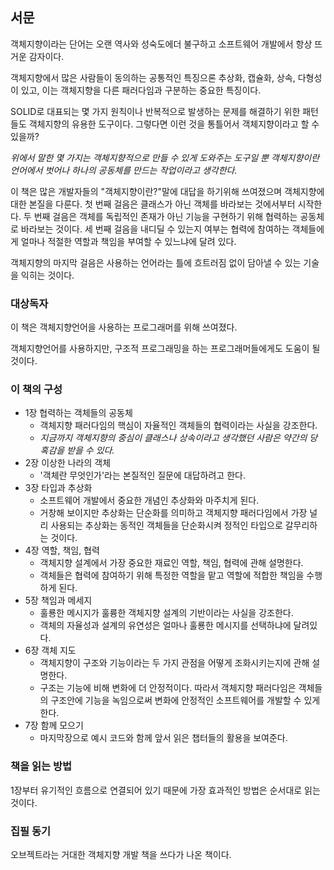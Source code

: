 ## 서문

객체지향이라는 단어는 오랜 역사와 성숙도에더 불구하고 소프트웨어 개발에서 항상 뜨거운 감자이다.

객체지향에서 많은 사람들이 동의하는 공통적인 특징으론 추상화, 캡슐화, 상속, 다형성이 있고, 이는 객체지향을 다른 패러다임과 구분하는 중요한 특징이다.

SOLID로 대표되는 몇 가지 원칙이나 반복적으로 발생하는 문제를 해결하기 위한 패턴들도 객체지향의 유용한 도구이다. 그렇다면 이런 것을 통틀어서 객체지향이라고 할 수 있을까?

*위에서 말한 몇 가지는 객체지향적으로 만들 수 있게 도와주는 도구일 뿐 객체지향이란 언어에서 벗어나 하나의 공동체를 만드는 작업이라고 생각한다.*

이 책은 많은 개발자들의 "객체지향이란?"말에 대답을 하기위해 쓰여졌으며 객체지향에 대한 본질을 다룬다. 첫 번째 걸음은 클래스가 아닌 객체를 바라보는 것에서부터 시작한다. 두 번째 걸음은 객체를 독립적인 존재가 아닌 기능을 구현하기 위해 협력하는 공동체로 바라보는 것이다. 세 번째 걸음을 내디딜 수 있는지 여부는 협력에 참여하는 객체들에게 얼마나 적절한 역할과 책임을 부여할 수 있느냐에 달려 있다.

객체지향의 마지막 걸음은 사용하는 언어라는 틀에 흐트러짐 없이 담아낼 수 있는 기술을 익히는 것이다.

### 대상독자

이 책은 객체지향언어을 사용하는 프로그래머를 위해 쓰여졌다.

객체지향언어를 사용하지만, 구조적 프로그래밍을 하는 프로그래머들에게도 도움이 될 것이다.

### 이 책의 구성

- 1장 협력하는 객체들의 공동체
  - 객체지향 패러다임의 핵심이 자율적인 객체들의 협력이라는 사실을 강조한다.
  - *지금까지 객체지향의 중심이 클래스나 상속이라고 생각했던 사람은 약간의 당혹감을 받을 수 있다.*
- 2장 이상한 나라의 객체
  - '객체란 무엇인가'라는 본질적인 질문에 대답하려고 한다.
- 3장 타입과 추상화
  - 소프트웨어 개발에서 중요한 개념인 추상화와 마주치게 된다.
  - 거창해 보이지만 추상화는 단순화를 의미하고 객체지향 패러다임에서 가장 널리 사용되는 추상화는 동적인 객체들을 단순화시켜 정적인 타입으로 갈무리하는 것이다.
- 4장 역할, 책임, 협력
  - 객체지향 설계에서 가장 중요한 재료인 역할, 책임, 협력에 관해 설명한다.
  - 객체들은 협력에 참여하기 위해 특정한 역할을 맡고 역할에 적합한 책임을 수행하게 된다.
- 5장 책임과 메세지
  - 훌룡한 메시지가 훌륭한 객체지향 설계의 기반이라는 사실을 강조한다.
  - 객체의 자율성과 설계의 유연성은 얼마나 훌룡한 메시지를 선택하냐에 달려있다.
- 6장 객체 지도
  - 객체지향이 구조와 기능이라는 두 가지 관점을 어떻게 조화시키는지에 관해 설명한다.
  - 구조는 기능에 비해 변화에 더 안정적이다. 따라서 객체지향 패러다임은 객체들의 구조안에 기능을 녹임으로써 변화에 안정적인 소프트웨어를 개발할 수 있게 한다.
- 7장 함께 모으기
  - 마지막장으로 예시 코드와 함께 앞서 읽은 챕터들의 활용을 보여준다.

### 책을 읽는 방법

1장부터 유기적인 흐름으로 연결되어 있기 때문에 가장 효과적인 방법은 순서대로 읽는 것이다.

### 집필 동기

오브젝트라는 거대한 객체지향 개발 책을 쓰다가 나온 책이다.
